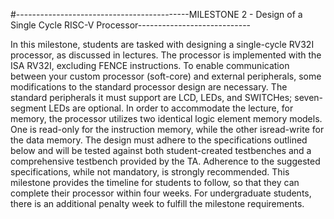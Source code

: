 #-------------------------------------------MILESTONE 2 - Design of a Single Cycle RISC-V Processor----------------------------

In this milestone, students are tasked with designing a single-cycle RV32I processor, as discussed in lectures. The processor is implemented with the ISA RV32I, excluding FENCE
instructions. To enable communication between your custom processor (soft-core) and external peripherals, some modifications to the standard processor design are necessary. The standard peripherals it
must support are LCD, LEDs, and SWITCHes; seven-segment LEDs are optional. In order to accommodate the lecture, for memory, the processor utilizes two identical logic element memory models.
One is read-only for the instruction memory, while the other isread-write for the data memory. The design must adhere to the specifications outlined below and will be tested against both student-created
testbenches and a comprehensive testbench provided by the TA. Adherence to the suggested specifications, while not mandatory, is strongly recommended. This milestone provides the timeline for students to follow,
so that they can complete their processor within four weeks. For undergraduate students, there is an additional penalty week to fulfill the milestone requirements.
